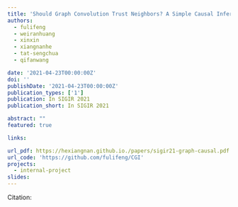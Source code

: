 ```yaml
---
title: 'Should Graph Convolution Trust Neighbors? A Simple Causal Inference Method'
authors:
  - fulifeng
  - weiranhuang
  - xinxin
  - xiangnanhe
  - tat-sengchua
  - qifanwang

date: '2021-04-23T00:00:00Z'
doi: ''
publishDate: '2021-04-23T00:00:00Z'
publication_types: ['1']
publication: In SIGIR 2021 
publication_short: In SIGIR 2021 

abstract: ""
featured: true

links:

url_pdf: https://hexiangnan.github.io./papers/sigir21-graph-causal.pdf
url_code: 'https://github.com/fulifeng/CGI'
projects:
  - internal-project
slides:
---
```




Citation:
